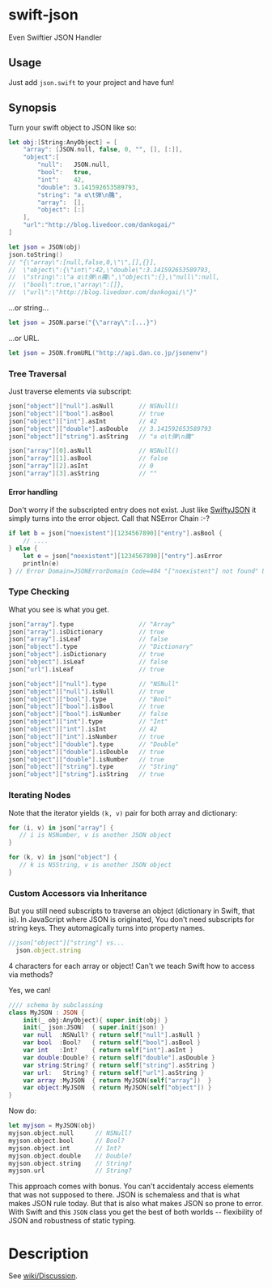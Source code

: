 swift-json
==========

Even Swiftier JSON Handler

Usage
-----

Just add `json.swift` to your project and have fun!

Synopsis
--------

Turn your swift object to JSON like so:

````swift
let obj:[String:AnyObject] = [
    "array": [JSON.null, false, 0, "", [], [:]],
    "object":[
        "null":   JSON.null,
        "bool":   true,
        "int":    42,
        "double": 3.141592653589793,
        "string": "a α\t弾\n𪚲",
        "array":  [],
        "object": [:]
    ],
    "url":"http://blog.livedoor.com/dankogai/"
]

let json = JSON(obj)
json.toString()
// "{\"array\":[null,false,0,\"\",[],{}],
//  \"object\":{\"int\":42,\"double\":3.141592653589793,
//  \"string\":\"a α\t弾\n𪚲\",\"object\":{},\"null\":null,
//  \"bool\":true,\"array\":[]},
//  \"url\":\"http://blog.livedoor.com/dankogai/\"}"
````

...or string...

````swift
let json = JSON.parse("{\"array\":[...}")
````

...or URL.

````swift
let json = JSON.fromURL("http://api.dan.co.jp/jsonenv")
````

### Tree Traversal

Just traverse elements via subscript:

````swift
json["object"]["null"].asNull       // NSNull()
json["object"]["bool"].asBool       // true
json["object"]["int"].asInt         // 42
json["object"]["double"].asDouble   // 3.141592653589793
json["object"]["string"].asString   // "a α\t弾\n𪚲"
````

````swift
json["array"][0].asNull             // NSNull()
json["array"][1].asBool             // false
json["array"][2].asInt              // 0
json["array"][3].asString           // ""
````

#### Error handling

Don't worry if the subscripted entry does not exist.  Just like [SwiftyJSON] it simply turns into the error object.  Call that NSError Chain :-?

[SwiftyJSON]: https://github.com/lingoer/SwiftyJSON
````swift
if let b = json["noexistent"][1234567890]["entry"].asBool {
    // ....
} else {
    let e = json["noexistent"][1234567890]["entry"].asError
    println(e)
} // Error Domain=JSONErrorDomain Code=404 "["noexistent"] not found" UserInfo=0x10064bfc0 {NSLocalizedDescription=["noexistent"] not found}
````

### Type Checking

What you see is what you get.

````swift
json["array"].type                  // "Array"
json["array"].isDictionary          // true
json["array"].isLeaf                // false
json["object"].type                 // "Dictionary"
json["object"].isDictionary         // true
json["object"].isLeaf               // false
json["url"].isLeaf                  // true
````

````swift
json["object"]["null"].type         // "NSNull"
json["object"]["null"].isNull       // true
json["object"]["bool"].type         // "Bool"
json["object"]["bool"].isBool       // true
json["object"]["bool"].isNumber     // false
json["object"]["int"].type          // "Int"
json["object"]["int"].isInt         // 42
json["object"]["int"].isNumber      // true
json["object"]["double"].type       // "Double"
json["object"]["double"].isDouble   // true
json["object"]["double"].isNumber   // true
json["object"]["string"].type       // "String"
json["object"]["string"].isString   // true
````

### Iterating Nodes

Note that the iterator yields `(k, v)` pair for both array and dictionary:

````swift
for (i, v) in json["array"] {
   // i is NSNumber, v is another JSON object
}
````

````swift
for (k, v) in json["object"] {
   // k is NSString, v is another JSON object
}
````


### Custom Accessors via Inheritance

But you still need subscripts to traverse an object (dictionary in Swift, that is).  In JavaScript where JSON is originated, You don't need subscripts for string keys.  They automagically turns into property names.

````JavaScript
//json["object"]["string"] vs...
  json.object.string
````

4 characters for each array or object!  Can't we teach Swift how to access via methods?

Yes, we can!

````swift
//// schema by subclassing
class MyJSON : JSON {
    init(_ obj:AnyObject){ super.init(obj) }
    init(_ json:JSON)  { super.init(json) }
    var null  :NSNull? { return self["null"].asNull }
    var bool  :Bool?   { return self["bool"].asBool }
    var int   :Int?    { return self["int"].asInt }
    var double:Double? { return self["double"].asDouble }
    var string:String? { return self["string"].asString }
    var url:   String? { return self["url"].asString }
    var array :MyJSON  { return MyJSON(self["array"])  }
    var object:MyJSON  { return MyJSON(self["object"]) }
}
````

Now do:

````swift
let myjson = MyJSON(obj)
myjson.object.null      // NSNull?
myjson.object.bool      // Bool?
myjson.object.int       // Int?
myjson.object.double    // Double?
myjson.object.string    // String?
myjson.url              // String?
````

This approach comes with bonus.  You can't accidentaly access elements that was not supposed to there.  JSON is schemaless and that is what makes JSON rule today.  But that is also what makes JSON so prone to error.   With Swift and this `JSON` class you get the best of both worlds -- flexibility of JSON and robustness of static typing.


Description
===========

See [wiki/Discussion].

[wiki/Discussion]: https://github.com/dankogai/swift-json/wiki/Discussion
